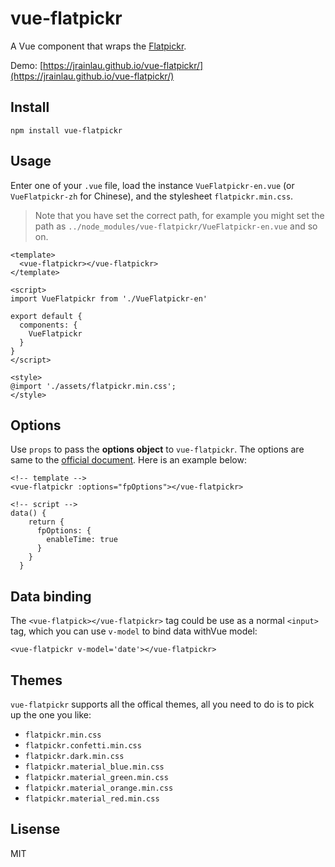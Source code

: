 # vue-flatpickr
A Vue component that wraps the [Flatpickr](https://github.com/chmln/flatpickr).

Demo: [https://jrainlau.github.io/vue-flatpickr/](https://jrainlau.github.io/vue-flatpickr/)

## Install
```
npm install vue-flatpickr
```

## Usage
Enter one of your `.vue` file, load the instance `VueFlatpickr-en.vue` (or `VueFlatpickr-zh` for Chinese),  and the stylesheet `flatpickr.min.css`.
> Note that you have set the correct path, for example you might set the path as `../node_modules/vue-flatpickr/VueFlatpickr-en.vue` and so on.

```
<template>
  <vue-flatpickr></vue-flatpickr>
</template>

<script>
import VueFlatpickr from './VueFlatpickr-en'

export default {
  components: {
    VueFlatpickr
  }
}
</script>

<style>
@import './assets/flatpickr.min.css';
</style>
```

## Options
Use `props` to pass the **options object** to `vue-flatpickr`. The options are same to the [official document](https://chmln.github.io/flatpickr/#options). Here is an example below:
```
<!-- template -->
<vue-flatpickr :options="fpOptions"></vue-flatpickr>

<!-- script -->
data() {
    return {
      fpOptions: {
        enableTime: true
      }
    }
  }
```

## Data binding
The  `<vue-flatpick></vue-flatpickr>` tag could be use as a normal `<input>` tag, which you can use `v-model` to bind data withVue model:
```
<vue-flatpickr v-model='date'></vue-flatpickr>
```

## Themes
`vue-flatpickr` supports all the offical themes, all you need to do is to pick up the one you like:
- `flatpickr.min.css`
- `flatpickr.confetti.min.css`
- `flatpickr.dark.min.css`
- `flatpickr.material_blue.min.css`
- `flatpickr.material_green.min.css`
- `flatpickr.material_orange.min.css`
- `flatpickr.material_red.min.css`

## Lisense
MIT